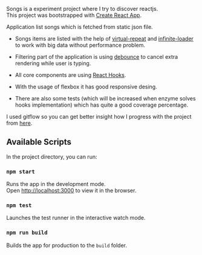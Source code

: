Songs is a experiment project where I try to discover reactjs.<br>
This project was bootstrapped with [Create React App](https://github.com/facebook/create-react-app).<br>

Application list songs which is fetched from static json file.<br>

- Songs items are listed with the help of [virtual-repeat](https://github.com/bvaughn/react-window-infinite-loader) and [infinite-loader](https://github.com/bvaughn/react-window) to work with big data without performance problem.

- Filtering part of the application is using [debounce](https://lodash.com/docs/4.17.11#debounce) to cancel extra rendering while user is typing.

- All core components are using [React Hooks](https://reactjs.org/docs/hooks-intro.html).

- With the usage of flexbox it has good responsive desing.

- There are also some tests (which will be increased when enzyme solves hooks implementation) which has quite a good coverage percentage.

I used gitflow so you can get better insight how I progress with the project from [here](https://github.com/wickY26/songs/network).

## Available Scripts

In the project directory, you can run:

### `npm start`

Runs the app in the development mode.<br>
Open [http://localhost:3000](http://localhost:3000) to view it in the browser.

### `npm test`

Launches the test runner in the interactive watch mode.

### `npm run build`

Builds the app for production to the `build` folder.
